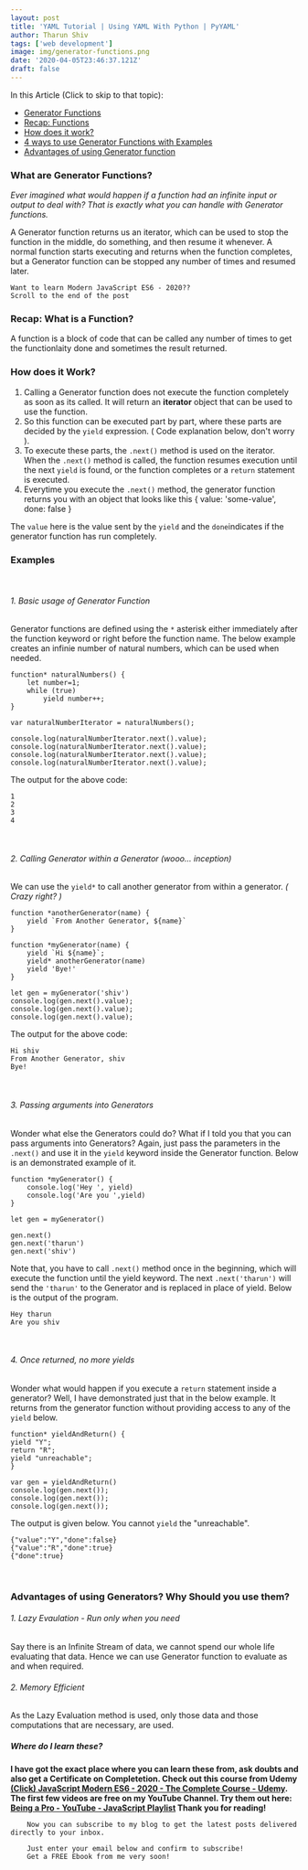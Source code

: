 ```yaml
---
layout: post
title: 'YAML Tutorial | Using YAML With Python | PyYAML'
author: Tharun Shiv
tags: ['web development']
image: img/generator-functions.png
date: '2020-04-05T23:46:37.121Z'
draft: false
---
```


In this Article (Click to skip to that topic):

- [Generator Functions](#what-is-gf-now)
- [Recap: Functions](#function)
- [How does it work?](#how-it-works)
- [4 ways to use Generator Functions with Examples](#examples)
- [Advantages of using Generator function](#pros)

<h3 id='what-is-gf-now'> What are Generator Functions? </h3>

_Ever imagined what would happen if a function had an infinite input or output to deal with? That is exactly what you can handle with Generator functions._

A Generator function returns us an iterator, which can be used to stop the function in the middle, do something, and then resume it whenever. A normal function starts executing and returns when the function completes, but a Generator function can be stopped any number of times and resumed later.

    Want to learn Modern JavaScript ES6 - 2020??
    Scroll to the end of the post

<h3 id='function'>Recap: What is a Function? </h3>

A function is a block of code that can be called any number of times to get the functionlaity done and sometimes the result returned.

<h3 id='how-it-works'> How does it Work? </h3>

1. Calling a Generator function does not execute the function completely as soon as its called. It will return an **iterator** object that can be used to use the function.
2. So this function can be executed part by part, where these parts are decided by the `yield` expression. ( Code explanation below, don't worry ).
3. To execute these parts, the `.next()` method is used on the iterator. When the `.next()` method is called, the function resumes execution until the next `yield` is found, or the function completes or a `return` statement is executed.
4. Everytime you execute the `.next()` method, the generator function returns you with an object that looks like this
   {
   value: 'some-value',
   done: false
   }

The `value` here is the value sent by the `yield` and the `done`indicates if the generator function has run completely.

<h3 id='examples'> Examples </h3>

<br/>

###### 1. Basic usage of Generator Function

Generator functions are defined using the `*` asterisk either immediately after the function keyword or right before the function name. The below example creates an infinie number of natural numbers, which can be used when needed.

    function* naturalNumbers() {
        let number=1;
        while (true)
            yield number++;
    }

    var naturalNumberIterator = naturalNumbers();

    console.log(naturalNumberIterator.next().value);
    console.log(naturalNumberIterator.next().value);
    console.log(naturalNumberIterator.next().value);
    console.log(naturalNumberIterator.next().value);

The output for the above code:

    1
    2
    3
    4

<br/>

###### 2. Calling Generator within a Generator (wooo... inception)

We can use the `yield*` to call another generator from within a generator. _( Crazy right? )_

    function *anotherGenerator(name) {
        yield `From Another Generator, ${name}`
    }

    function *myGenerator(name) {
        yield `Hi ${name}`;
        yield* anotherGenerator(name)
        yield 'Bye!'
    }

    let gen = myGenerator('shiv')
    console.log(gen.next().value);
    console.log(gen.next().value);
    console.log(gen.next().value);

The output for the above code:

    Hi shiv
    From Another Generator, shiv
    Bye!

<br/>

###### 3. Passing arguments into Generators

Wonder what else the Generators could do? What if I told you that you can pass arguments into Generators? Again, just pass the parameters in the `.next()` and use it in the `yield` keyword inside the Generator function. Below is an demonstrated example of it.

    function *myGenerator() {
        console.log('Hey ', yield)
        console.log('Are you ',yield)
    }

    let gen = myGenerator()

    gen.next()
    gen.next('tharun')
    gen.next('shiv')

Note that, you have to call `.next()` method once in the beginning, which will execute the function until the yield keyword. The next `.next('tharun')` will send the `'tharun'` to the Generator and is replaced in place of yield. Below is the output of the program.

    Hey tharun
    Are you shiv

<br/>

###### 4. Once returned, no more yields

Wonder what would happen if you execute a `return` statement inside a generator? Well, I have demonstrated just that in the below example. It returns from the generator function without providing access to any of the `yield` below.

    function* yieldAndReturn() {
    yield "Y";
    return "R";
    yield "unreachable";
    }

    var gen = yieldAndReturn()
    console.log(gen.next());
    console.log(gen.next());
    console.log(gen.next());

The output is given below. You cannot `yield` the "unreachable".

    {"value":"Y","done":false}
    {"value":"R","done":true}
    {"done":true}

<br/>

<h3 id='pros'> Advantages of using Generators? Why Should you use them? </h3>

###### 1. Lazy Evaulation - Run only when you need

Say there is an Infinite Stream of data, we cannot spend our whole life evaluating that data. Hence we can use Generator function to evaluate as and when required.

###### 2. Memory Efficient

As the Lazy Evaluation method is used, only those data and those computations that are necessary, are used.

##### Where do I learn these?

**I have got the exact place where you can learn these from, ask doubts and also get a Certificate on Completetion. Check out this course from Udemy <a href="https://www.udemy.com/course/javascript-tharunshiv/?referralCode=6326CE49CCF4074B11CE" target="_blank">(Click) JavaScript Modern ES6 - 2020 - The Complete Course - Udemy</a>. The first few videos are free on my YouTube Channel. Try them out here: <a href="https://www.youtube.com/playlist?list=PLQTwHWAmj18Y2dfj-8PkIogD9hrBzp4M9">Being a Pro - YouTube - JavaScript Playlist</a> Thank you for reading!**

        Now you can subscribe to my blog to get the latest posts delivered directly to your inbox.

        Just enter your email below and confirm to subscribe!
        Get a FREE Ebook from me very soon!
